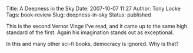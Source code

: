 Title: A Deepness in the Sky
Date: 2007-10-07 11:27
Author: Tony Locke
Tags: book-review
Slug: deepness-in-sky
Status: published

This is the second Vernor Vinge I've read, and it came up to the same high standard of the first. Again his imagination stands out as exceptional.  
  
In this and many other sci-fi books, democracy is ignored. Why is that?
